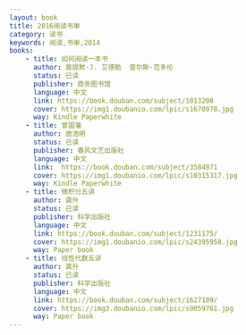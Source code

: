 ```yaml
---
layout: book
title: 2016阅读书单
category: 读书
keywords: 阅读,书单,2014
books:
    - title: 如何阅读一本书 
      author: 莫提默·J. 艾德勒  查尔斯·范多伦
      status: 已读
      publisher: 商务图书馆 
      language: 中文
      link: https://book.douban.com/subject/1013208
      cover: https://img1.doubanio.com/lpic/s1670978.jpg 
      way: Kindle Paperwhite
    - title: 曾国藩
      author: 唐浩明 
      status: 已读
      publisher: 春风文艺出版社
      language: 中文
      link:  https://book.douban.com/subject/3584971
      cover: https://img1.doubanio.com/lpic/s10315317.jpg 
      way: Kindle Paperwhite
    - title: 微积分五讲
      author: 龚升
      status: 已读
      publisher: 科学出版社
      language: 中文
      link: https://book.douban.com/subject/1231175/ 
      cover: https://img1.doubanio.com/lpic/s24395958.jpg
      way: Paper book
    - title: 线性代数五讲
      author: 龚升
      status: 已读
      publisher: 科学出版社
      language: 中文
      link: https://book.douban.com/subject/1627109/
      cover: https://img3.doubanio.com/lpic/s9059761.jpg
      way: Paper book
---
```


